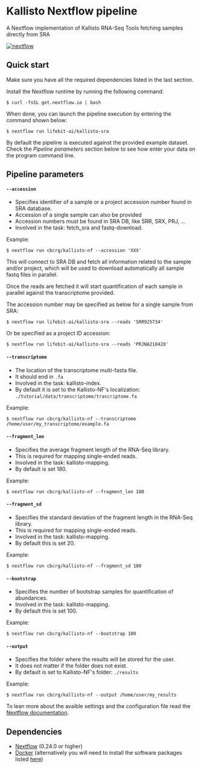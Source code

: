 # Kallisto Nextflow pipeline

A Nextflow implementation of Kallisto RNA-Seq Tools fetching samples directly from SRA

[![nextflow](https://img.shields.io/badge/nextflow-%E2%89%A50.24.0-brightgreen.svg)](http://nextflow.io)

## Quick start 

Make sure you have all the required dependencies listed in the last section.

Install the Nextflow runtime by running the following command:

    $ curl -fsSL get.nextflow.io | bash


When done, you can launch the pipeline execution by entering the command shown below:

    $ nextflow run lifebit-ai/kallisto-sra
    

By default the pipeline is executed against the provided example dataset. 
Check the *Pipeline parameters*  section below to see how enter your data on the program 
command line.     
    


## Pipeline parameters

#### `--accession` 
   
* Specifies identifier of a sample or a project accession number found in SRA database.
* Accession of a single sample can also be provided
* Accession numbers must be found in SRA DB, like SRR, SRX, PRJ, ...
* Involved in the task: fetch_sra and fastq-download.

Example: 

    $ nextflow run cbcrg/kallisto-nf --accession 'XXX'

This will connect to SRA DB and fetch all information related to the sample and/or project, which will be used to download automatically all sample fastq files in parallel.

Once the reads are fetched it will start quantification of each sample in parallel against the transcriptome provided.

The accession number may be specified as below for a single sample from SRA:

    $ nextflow run lifebit-ai/kallisto-sra --reads 'SRR925734'    


Or be specified as a project ID accession:

    $ nextflow run lifebit-ai/kallisto-sra --reads 'PRJNA210428'    
  
#### `--transcriptome`

* The location of the transcriptome multi-fasta file.
* It should end in `.fa`
* Involved in the task: kallisto-index.
* By default it is set to the Kallisto-NF's localization: `./tutorial/data/transcriptome/trascriptome.fa`

Example:

    $ nextflow run cbcrg/kallisto-nf --transcriptome /home/user/my_transcriptome/example.fa

#### `--fragment_len`

* Specifies the average fragment length of the RNA-Seq library.
* This is required for mapping single-ended reads.
* Involved in the task: kallisto-mapping.
* By default is set 180. 

Example: 

    $ nextflow run cbcrg/kallisto-nf --fragment_len 180


#### `--fragment_sd`

* Specifies the standard deviation of the fragment length in the RNA-Seq library.
* This is required for mapping single-ended reads.
* Involved in the task: kallisto-mapping.
* By default this is set 20.  

Example: 

    $ nextflow run cbcrg/kallisto-nf --fragment_sd 180


#### `--bootstrap` 

* Specifies the number of bootstrap samples for quantification of abundances.
* Involved in the task: kallisto-mapping.
* By default this is set 100. 

Example: 

    $ nextflow run cbcrg/kallisto-nf --bootstrap 100


#### `--output` 
   
* Specifies the folder where the results will be stored for the user.  
* It does not matter if the folder does not exist.
* By default is set to Kallisto-NF's folder: `./results` 

Example: 

    $ nextflow run cbcrg/kallisto-nf --output /home/user/my_results 
  

To lean more about the avaible settings and the configuration file read the 
[Nextflow documentation](http://www.nextflow.io/docs/latest/config.html).
  
  
Dependencies 
------------

 * [Nextflow](http://nextflow.io) (0.24.0 or higher)
 * [Docker](https://docker.com) (alternatively you will need to install the software packages listed [here](Dockerfile))  
